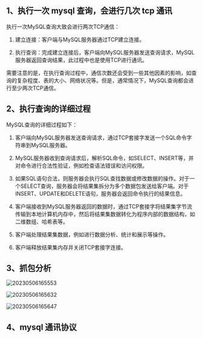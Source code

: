 ## 1、执行一次 mysql 查询，会进行几次 tcp 通讯

执行一次MySQL查询大致会进行两次TCP通信：
1. 建立连接：客户端与MySQL服务器通过TCP建立连接。

2. 执行查询：完成建立连接后，客户端向MySQL服务器发送查询请求，MySQL服务器返回查询结果，此过程中也是使用TCP进行通讯。

需要注意的是，在执行查询过程中，通信次数还会受到一些其他因素的影响，如查询的复杂程度、表的大小、网络状况等。但是，通常情况下，MySQL查询都会进行至少两次TCP通信。

## 2、执行查询的详细过程

MySQL查询的详细过程如下：
1. 客户端向MySQL服务器发送查询请求，通过TCP套接字发送一个SQL命令字符串到MySQL服务器。

2. MySQL服务器收到查询请求后，解析SQL命令，如SELECT、INSERT等，并对命令进行合法性验证，例如检查语法错误和访问权限。

3. 如果SQL语句合法，则服务器会执行SQL查找数据或修改数据的操作。对于一个SELECT查询，服务器会将结果集拆分为多个数据包发送给客户端。对于INSERT、UPDATE和DELETE语句，服务器会返回命令执行的结果信息。

4. 客户端接收到MySQL服务器返回的数据时，通过TCP套接字将结果集字节流传输到本地计算机内存中，然后将结果集数据转化为程序内部的数据结构，如二维数组、哈希表等。

5. 客户端处理结果集数据，例如进行数据分析、统计和展示等操作。

6. 客户端释放结果集内存并关闭TCP套接字连接。

## 3、抓包分析

![20230506165553](http://s3.airtlab.com/blog/20230506165553.png)

![20230506165632](http://s3.airtlab.com/blog/20230506165632.png)

![20230506165647](http://s3.airtlab.com/blog/20230506165647.png)

## 4、mysql 通讯协议